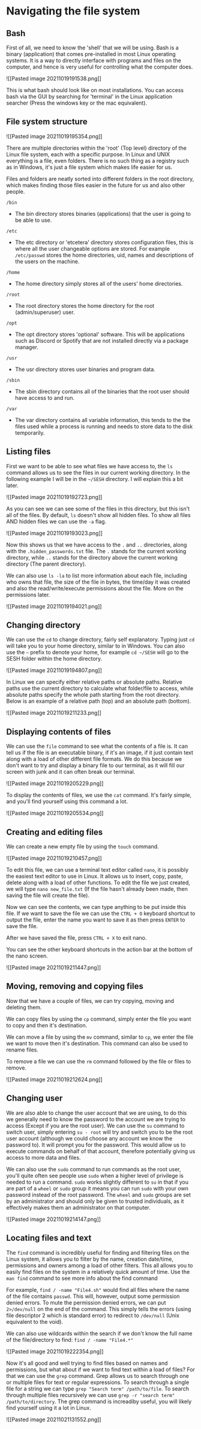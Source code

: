 # Navigating the file system
## Bash
First of all, we need to know the 'shell' that we will be using. Bash is a binary (application) that comes pre-installed in most Linux operating systems. It is a way to directly interface with programs and files on the computer, and hence is very useful for controlling what the computer does.

![[Pasted image 20211019191538.png]]

This is what bash should look like on most installations. You can access bash via the GUI by searching for 'terminal' in the Linux application searcher (Press the windows key or the mac equivalent).

## File system structure
![[Pasted image 20211019195354.png]]

There are multiple directories within the 'root' (Top level) directory of the Linux file system, each with a specific purpose. In Linux and UNIX everything is a file, even folders. There is no such thing as a registry such as in Windows, it's just a file system which makes life easier for us.

Files and folders are neatly sorted into different folders in the root directory, which makes finding those files easier in the future for us and also other people. 

`/bin`
- The bin directory stores binaries (applications) that the user is going to be able to use. 

`/etc`
- The etc directory or 'etcetera' directory stores configuration files, this is where all the user changeable options are stored. For example `/etc/passwd` stores the home directories, uid, names and descriptions of the users on the machine.

`/home`
- The home directory simply stores all of the users' home directories.

`/root`
- The root directory stores the home directory for the root (admin/superuser) user.

`/opt`
- The opt directory stores 'optional' software. This will be applications such as Discord or Spotify that are not installed directly via a package manager.

`/usr`
- The usr directory stores user binaries and program data.

`/sbin`
- The sbin directory contains all of the binaries that the root user should have access to and run.

`/var`
- The var directory contains all variable information, this tends to the the files used while a process is running and needs to store data to the disk temporarily.

## Listing files

First we want to be able to see what files we have access to, the `ls` command allows us to see the files in our current working directory. In the following example I will be in the `~/SESH` directory. I will explain this a bit later.

![[Pasted image 20211019192723.png]]

As you can see we can see some of the files in this directory, but this isn't all of the files. By default, `ls` doesn't show all hidden files. To show all files AND hidden files we can use the `-a` flag.

![[Pasted image 20211019193023.png]]

Now this shows us that we have access to the `.` and `..` directories, along with the `.hidden_passwords.txt` file. The `.` stands for the current working directory, while `..` stands for the directory above the current working directory (The parent directory).

We can also use `ls -la` to list more information about each file, including who owns that file, the size of the file in bytes, the time/day it was created and also the read/write/execute permissions about the file. More on the permissions later.

![[Pasted image 20211019194021.png]]

## Changing directory
We can use the `cd` to change directory, fairly self explanatory. Typing just `cd` will take you to your home directory, similar to in Windows. You can also use the `~` prefix to denote your home, for example `cd ~/SESH` will go to the SESH folder within the home directory. 

![[Pasted image 20211019194807.png]]

In Linux we can specify either relative paths or absolute paths. Relative paths use the current directory to calculate what folder/file to access, while absolute paths specify the whole path starting from the root directory. Below is an example of a relative path (top) and an absolute path (bottom).

![[Pasted image 20211019211233.png]]

## Displaying contents of files
We can use the `file` command to see what the contents of a file is. It can tell us if the file is an executable binary, if it's an image, if it just contain text along with a load of other different file formats. We do this because we don't want to try and display a binary file to our terminal, as it will fill our screen with junk and it can often break our terminal.

![[Pasted image 20211019205229.png]]

To display the contents of files, we use the `cat` command. It's fairly simple, and you'll find yourself using this command a lot.

![[Pasted image 20211019205534.png]]

## Creating and editing files
We can create a new empty file by using the `touch` command.

![[Pasted image 20211019210457.png]]

To edit this file, we can use a terminal text editor called `nano`, it is possibly the easiest text editor to use in Linux. It allows us to insert, copy, paste, delete along with a load of other functions. To edit the file we just created, we will type `nano new_file.txt` (If the file hasn't already been made, then saving the file will create the file).

Now we can see the contents, we can type anything to be put inside this file. If we want to save the file we can use the `CTRL + O` keyboard shortcut to output the file, enter the name you want to save it as then press `ENTER` to save the file.

After we have saved the file, press `CTRL + X` to exit nano.

You can see the other keyboard shortcuts in the action bar at the bottom of the nano  screen.

![[Pasted image 20211019211447.png]]

## Moving, removing and copying files

Now that we have a couple of files, we can try copying, moving and deleting them.

We can copy files by using the `cp` command, simply enter the file you want to copy and then it's destination.

We can move a file by using the `mv` command, similar to `cp`, we enter the file we want to move then it's destination. This command can also be used to rename files.

To remove a file we can use the `rm` command followed by the file or files to remove.

![[Pasted image 20211019212624.png]]

## Changing user

We are also able to change the user account that we are using, to do this we generally need to know the password to the account we are trying to access (Except if you are the root user). We can use the `su` command to switch user, simply entering `su - root` will try and switch you to be the root user account (although we could choose any account we know the password to). It will prompt you for the password. This would allow us to execute commands on behalf of that account, therefore potentially giving us access to more data and files.

We can also use the `sudo` command to run commands as the root user, you'll quite often see people use `sudo` when a higher level of privilege is needed to run a command. `sudo` works slightly different to `su` in that if you are part of a `wheel` or `sudo` group it means you can run `sudo` with your own password instead of the root password. The `wheel` and `sudo` groups are set by an administrator and should only be given to trusted individuals, as it effectively makes them an administrator on that computer.

![[Pasted image 20211019214147.png]]

## Locating files and text

The `find` command is incredibly useful for finding and filtering files on the Linux system, it allows you to filter by the name, creation date/time, permissions and owners among a load of other filters. This all allows you to easily find files on the system in a relatively quick amount of time. Use the `man find` command to see more info about the find command

For example, `find / -name "File4.sh"` would find all files where the name of the file contains `passwd`. This will, however, output some permission denied errors. To mute the permission denied errors, we can put `2>/dev/null` on the end of the command. This simply tells the errors (using file descriptor 2 which is standard error) to redirect to `/dev/null` (Unix equivalent to the void).

We can also use wildcards within the search if we don't know the full name of the file/directory to find: `find / -name "File4.*"`

![[Pasted image 20211019222354.png]]

Now it's all good and well trying to find files based on names and permissions, but what about if we want to find text within a load of files? For that we can use the `grep` command. Grep allows us to search through one or multiple files for text or regular expressions. To search through a single file for a string we can type `grep "Search term" /path/to/file`. To search through multiple files recursively we can use `grep -r "search term" /path/to/directory`. The grep command is increadiby useful, you will likely find yourself using it a lot in Linux.

![[Pasted image 20211021131552.png]]

